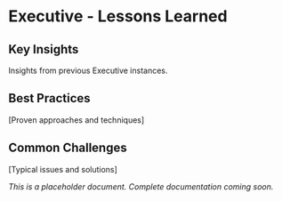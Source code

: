 # Executive - Lessons Learned

## Key Insights
Insights from previous Executive instances.

## Best Practices
[Proven approaches and techniques]

## Common Challenges
[Typical issues and solutions]

*This is a placeholder document. Complete documentation coming soon.*
